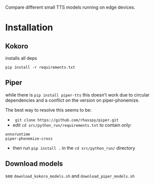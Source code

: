 Compare different small TTS models running on edge devices.

# Installation

## Kokoro

installs all deps

```pip install -r requirements.txt```

## Piper

while there is ```pip install piper-tts``` this doesn't work due to circular dependencies and a conflict on the version on piper-phonemize.

The best way to resolve this seems to be:

* ``` git clone https://github.com/rhasspy/piper.git```
* edit ```cd src/python_run/requirements.txt``` to contain only:
```
onnxruntime
piper-phonemize-cross
```
* then run ```pip install .``` in the ```cd src/python_run/``` directory

## Download models

see ```download_kokoro_models.sh``` and ```download_piper_models.sh```
